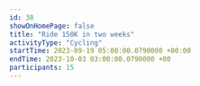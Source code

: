 ```yaml
---
id: 38
showOnHomePage: false
title: "Ride 150K in two weeks"
activityType: "Cycling"
startTime: 2023-09-19 05:00:00.0790000 +00:00
endTime: 2023-10-03 03:00:00.0790000 +00
participants: 15
---
```

